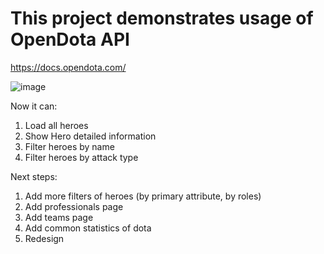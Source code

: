 # This project demonstrates usage of OpenDota API
https://docs.opendota.com/

![image](https://user-images.githubusercontent.com/30635215/134830723-ace2bcce-150e-48c9-86aa-37d90d54d1fb.png)


Now it can:
1. Load all heroes
2. Show Hero detailed information
3. Filter heroes by name
4. Filter heroes by attack type

Next steps:
1. Add more filters of heroes (by primary attribute, by roles)
2. Add professionals page
3. Add teams page
4. Add common statistics of dota
5. Redesign
